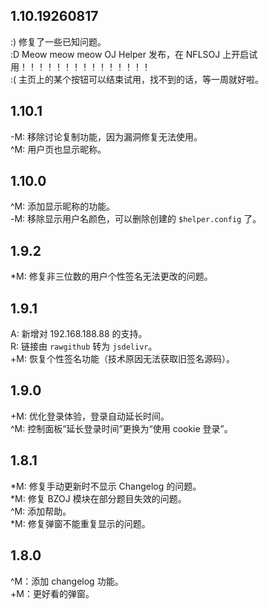 ## 1.10.19260817

:) 修复了一些已知问题。\
:D Meow meow meow OJ Helper 发布，在 NFLSOJ 上开启试用！！！！！！！！！！！！！！！\
:( 主页上的某个按钮可以结束试用，找不到的话，等一周就好啦。


## 1.10.1

-M: 移除讨论复制功能，因为漏洞修复无法使用。\
^M: 用户页也显示昵称。

## 1.10.0

^M: 添加显示昵称的功能。\
-M: 移除显示用户名颜色，可以删除创建的 `$helper.config` 了。

## 1.9.2

*M: 修复非三位数的用户个性签名无法更改的问题。

## 1.9.1

A: 新增对 192.168.188.88 的支持。\
R: 链接由 `rawgithub` 转为 `jsdelivr`。\
+M: 恢复个性签名功能（技术原因无法获取旧签名源码）。

## 1.9.0

+M: 优化登录体验，登录自动延长时间。\
^M: 控制面板“延长登录时间”更换为“使用 cookie 登录”。

## 1.8.1

*M: 修复手动更新时不显示 Changelog 的问题。\
*M: 修复 BZOJ 模块在部分题目失效的问题。\
^M: 添加帮助。\
*M: 修复弹窗不能重复显示的问题。

## 1.8.0

^M：添加 changelog 功能。\
+M：更好看的弹窗。